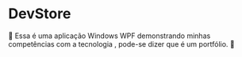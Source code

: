 # DevStore
🚀 Essa é uma aplicação Windows WPF demonstrando minhas competências com a tecnologia , pode-se dizer que é um portfólio. 🚀
